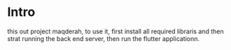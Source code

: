 # Intro
this out project maqderah, to use it, first install all required libraris and then strat running the back end server, then run the flutter applicationn.
